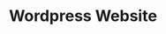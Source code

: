 ---
title: "Wordpress Website"
description : "Website for a Civil Engineer Office using Wordpress."
link : "https://www.texnikografeiopetrakis.gr/"
status : "unfinished"
---